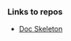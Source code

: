 ### Links to repos

- [Doc Skeleton](https://github.com/SoftEng-HEIGVD/Teaching-HEIGVD-CM_WEBS-2015-Labo-Doc)
